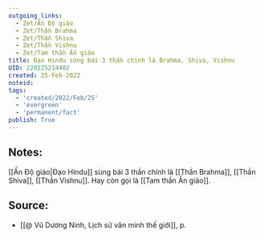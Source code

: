 ```yaml
---
outgoing_links:
  - Zet/Ấn Độ giáo
  - Zet/Thần Brahma
  - Zet/Thần Shiva
  - Zet/Thần Vishnu
  - Zet/Tam thần Ấn giáo
title: Đạo Hindu sùng bái 3 thần chính là Brahma, Shiva, Vishnu
UID: 220225214402
created: 25-Feb-2022
noteid:
tags:
  - 'created/2022/Feb/25'
  - 'evergreen'
  - 'permanent/fact'
publish: True
---
```

## Notes:
[[Ấn Độ giáo|Đạo Hindu]] sùng bái 3 thần chính là [[Thần Brahma]], [[Thần Shiva]], [[Thần Vishnu]]. Hay còn gọi là [[Tam thần Ấn giáo]].

## Source:
- [[@ Vũ Dương Ninh, Lịch sử văn minh thế giới]], p.




